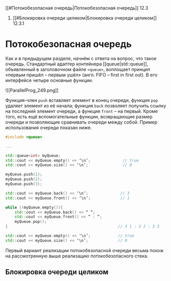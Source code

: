 
[[#Потокобезопасная очередь|Потокобезопасная очередь]] 12.3
1. [[#Блокировка очереди целиком|Блокировка очереди целиком]] 12.3.1

# Потокобезопасная очередь

Как и в предыдущем разделе, начнём с ответа на вопрос, что такое очередь. Стандартный адаптер контейнера [[queue|std::queue]], объявленный в заголовочном файле `<queue>`, воплощает принцип «первым пришёл – первым ушёл» (англ. FIFO – first in first out). В его интерфейсе четыре основные функции.

![[ParallelProg_249.png]]

Функция-член `push` вставляет элемент в конец очереди, функция `pop` удаляет элемент из её начала; функция `back` позволяет получить ссылку на последний элемент очереди, а функция `front` – на первый. Кроме того, есть ещё вспомогательные функции, возвращающие размер очереди и позволяющие сравнивать очереди между собой. Пример использования очереди показан ниже.

```c++
#include <queue>

...

std::queue<int> myQueue;
std::cout << myQueue.empty() << ‘\n’;              // true
std::cout << myQueue.size() << ‘\n’;               // 0

myQueue.push(1);
myQueue.push(2);
myQueue.push(3);

std::cout << myQueue.back() << ‘\n’;              // 3
std::cout << myQueue.front() << ‘\n’;             // 1

while (!myQueue.empty()){
	std::cout << myQueue.back() << “ “;
	std::cout << myQueue.front() << “ : “;
	myQueue.pop();
}                                                // 3 1 : 3 2 : 3 3

std::cout << myQueue.empty() << ‘\n’;            // true
std::cout << myQueue.size() << ‘\n’;             // 0
```

Первый вариант реализации потокобезопасной очереди весьма похож на рассмотренную выше реализацию потокобезопасного стека.

## Блокировка очереди целиком

































